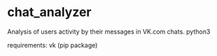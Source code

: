 # chat_analyzer
Analysis of users activity by their messages in VK.com chats.
python3

requirements: 
vk (pip package)
